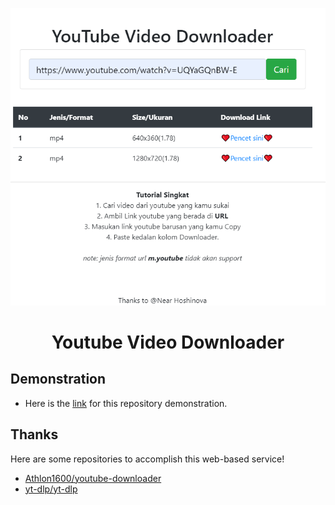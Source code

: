 <p align="center">
<a href="https://github.com/GarudaID/Youtube-Downloader">
    <img src="https://github.com/GarudaID/Youtube-Downloader/blob/main/4441.PNG">
  </a>
	
<h1 align="center"> Youtube Video Downloader
</h1>

## Demonstration

- Here is the [link](https://api.musical.my.id/) for this repository demonstration.

## Thanks

Here are some repositories to accomplish this web-based service!

- [Athlon1600/youtube-downloader](https://github.com/Athlon1600/youtube-downloader)
- [yt-dlp/yt-dlp](https://github.com/yt-dlp/yt-dlp)

